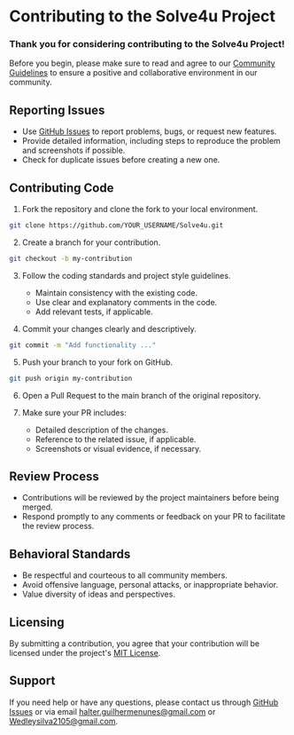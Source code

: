 # Contributing to the Solve4u Project

### Thank you for considering contributing to the Solve4u Project! 

Before you begin, please make sure to read and agree to our 
[Community Guidelines](https://github.com/GuilhermeHalter/Solve4u/blob/main/CODE_OF_CONDUCT.md) to ensure a positive and collaborative
environment in our community.

## Reporting Issues

- Use [GitHub Issues](https://github.com/GuilhermeHalter/Solve4u/issues) to report problems, bugs, or request new features.
- Provide detailed information, including steps to reproduce the problem and screenshots if possible.
- Check for duplicate issues before creating a new one.

## Contributing Code

1. Fork the repository and clone the fork to your local environment.

```bash
git clone https://github.com/YOUR_USERNAME/Solve4u.git
```

2. Create a branch for your contribution.

```bash
git checkout -b my-contribution
```

3. Follow the coding standards and project style guidelines.
   - Maintain consistency with the existing code.
   - Use clear and explanatory comments in the code.
   - Add relevant tests, if applicable.

4. Commit your changes clearly and descriptively.
```bash
git commit -m "Add functionality ..." 
```
5. Push your branch to your fork on GitHub.
```bash
git push origin my-contribution 
```
6. Open a Pull Request to the main branch of the original repository.
  
7. Make sure your PR includes:
   - Detailed description of the changes.
   - Reference to the related issue, if applicable.
   - Screenshots or visual evidence, if necessary.
   
## Review Process
  - Contributions will be reviewed by the project maintainers before being merged.
  - Respond promptly to any comments or feedback on your PR to facilitate the review process.

## Behavioral Standards
  - Be respectful and courteous to all community members.
  - Avoid offensive language, personal attacks, or inappropriate behavior.
  - Value diversity of ideas and perspectives.
    
## Licensing

By submitting a contribution, you agree that your contribution will be licensed under the project's [MIT License]().


## Support

If you need help or have any questions, please contact us through [GitHub Issues](https://github.com/GuilhermeHalter/Solve4u/issues) or via email halter.guilhermenunes@gmail.com or Wedleysilva2105@gmail.com.
